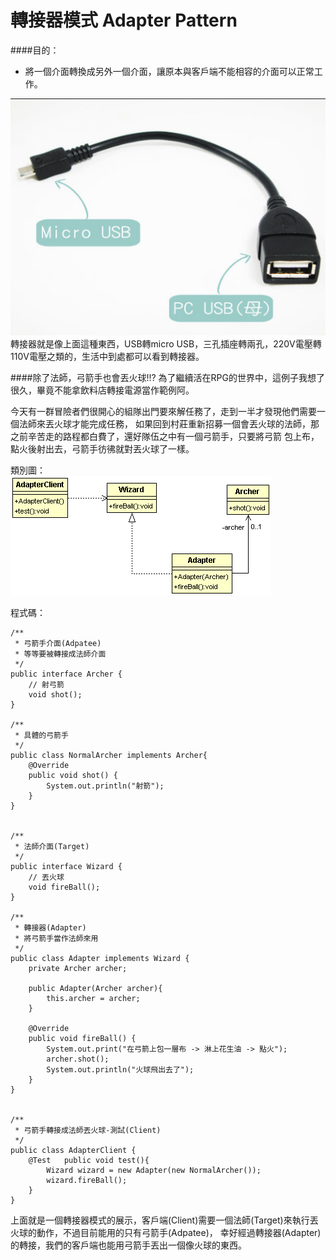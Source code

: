 # 轉接器模式 Adapter Pattern
  
####目的：
* 將一個介面轉換成另外一個介面，讓原本與客戶端不能相容的介面可以正常工作。

![UsbAdapter](image/usbAdapter.png)  
轉接器就是像上面這種東西，USB轉micro USB，三孔插座轉兩孔，220V電壓轉110V電壓之類的，生活中到處都可以看到轉接器。


####除了法師，弓箭手也會丟火球!!?
為了繼續活在RPG的世界中，這例子我想了很久，畢竟不能拿飲料店轉接電源當作範例阿。  
  
今天有一群冒險者們很開心的組隊出門要來解任務了，走到一半才發現他們需要一個法師來丟火球才能完成任務，
如果回到村莊重新招募一個會丟火球的法師，那之前辛苦走的路程都白費了，還好隊伍之中有一個弓箭手，只要將弓箭
包上布，點火後射出去，弓箭手彷彿就對丟火球了一樣。



類別圖：  
![Adapter Pattern](image/adapter.gif)  
   
程式碼：  
```
/**
 * 弓箭手介面(Adpatee) 
 * 等等要被轉接成法師介面
 */
public interface Archer {
	// 射弓箭
	void shot();
}

/**
 * 具體的弓箭手
 */
public class NormalArcher implements Archer{
	@Override
	public void shot() {
		System.out.println("射箭");
	}
}


/**
 * 法師介面(Target)
 */
public interface Wizard {
	// 丟火球
	void fireBall();
}

/**
 * 轉接器(Adapter)
 * 將弓箭手當作法師來用
 */
public class Adapter implements Wizard {
	private Archer archer;
	
	public Adapter(Archer archer){
		this.archer = archer;
	}
	
	@Override
	public void fireBall() {
		System.out.print("在弓箭上包一層布 -> 淋上花生油 -> 點火");
		archer.shot();
		System.out.println("火球飛出去了");
	}
}


/**
 * 弓箭手轉接成法師丟火球-測試(Client)
 */
public class AdapterClient {
	@Test	public void test(){
		Wizard wizard = new Adapter(new NormalArcher());
		wizard.fireBall();
	}
}

```

上面就是一個轉接器模式的展示，客戶端(Client)需要一個法師(Target)來執行丟火球的動作，不過目前能用的只有弓箭手(Adpatee)，
幸好經過轉接器(Adapter)的轉接，我們的客戶端也能用弓箭手丟出一個像火球的東西。